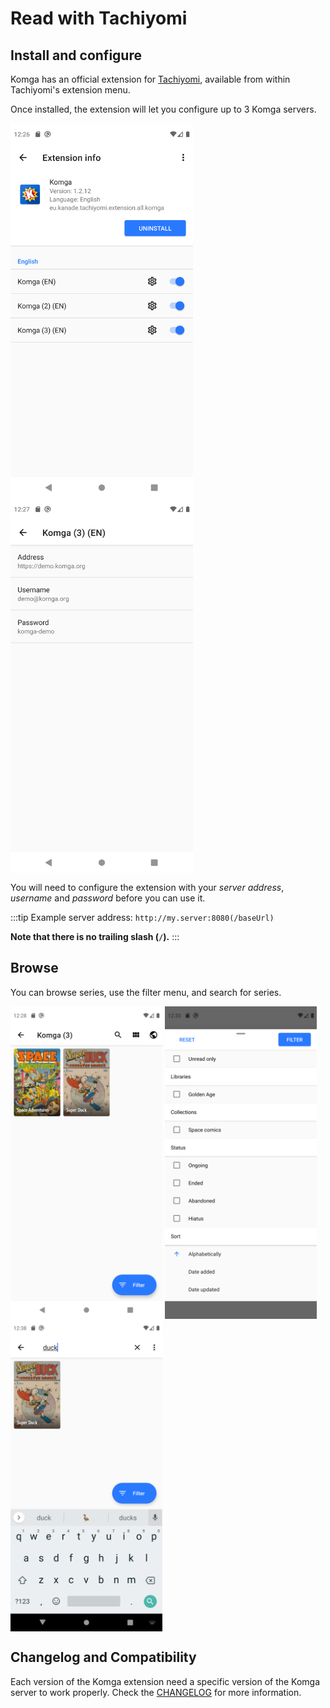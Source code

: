 # Read with Tachiyomi

## Install and configure

Komga has an official extension for [Tachiyomi](https://tachiyomi.org), available from within Tachiyomi's extension menu.

Once installed, the extension will let you configure up to 3 Komga servers.

<img src="/assets/media/guides/tachiyomi/tachiyomi-extension-info.png" style="vertical-align: middle" height="600" alt="Tachiyomi extension info"/>

<img src="/assets/media/guides/tachiyomi/tachiyomi-configuration.png" style="vertical-align: middle" height="600" alt="Tachiyomi extension configuration"/>

You will need to configure the extension with your _server address_, _username_ and _password_ before you can use it.

:::tip
Example server address: `http://my.server:8080(/baseUrl)`

**Note that there is no trailing slash (`/`).**
:::


## Browse

You can browse series, use the filter menu, and search for series.

<img src="/assets/media/guides/tachiyomi/tachiyomi-browse.png" style="vertical-align: middle" height="500" alt="Tachiyomi extension browse"/>

<img src="/assets/media/guides/tachiyomi/tachiyomi-filters.png" style="vertical-align: middle" height="500" alt="Tachiyomi extension filters"/>

<img src="/assets/media/guides/tachiyomi/tachiyomi-search.png" style="vertical-align: middle" height="500" alt="Tachiyomi extension search"/>



## Changelog and Compatibility

Each version of the Komga extension need a specific version of the Komga server to work properly. Check the [CHANGELOG](https://github.com/inorichi/tachiyomi-extensions/blob/master/src/all/komga/CHANGELOG.md) for more information.